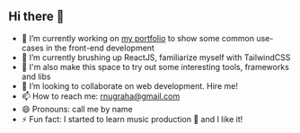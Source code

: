 ## Hi there 👋

- 🔭 I’m currently working on [my portfolio](https://github.com/rnugraha/show-cases) to show some common use-cases in the front-end development
- 🌱 I’m currently brushing up ReactJS, familiarize myself with TailwindCSS
- 🧪 I'm also make this space to try out some interesting tools, frameworks and libs
- 👯 I’m looking to collaborate on web development. Hire me! 
- 📫 How to reach me: rnugraha@gmail.com
- 😄 Pronouns: call me by name
- ⚡ Fun fact: I started to learn music production 🎹 and I like it!
